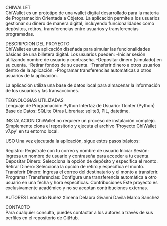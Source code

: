 CHIWALLET 	
ChiWallet es un prototipo de una wallet digital desarrollado para la materia de Programación Orientada a Objetos. 
La aplicación permite a los usuarios gestionar su dinero de manera digital, incluyendo funcionalidades como depósitos, 
retiros, transferencias entre usuarios y transferencias programadas.

DESCRIPCION DEL PROYECTO	
ChiWallet es una aplicación diseñada para simular las funcionalidades básicas de una billetera digital. Los usuarios pueden:
	-Iniciar sesión utilizando nombre de usuario y contraseña.
	-Depositar dinero (simulado) en su cuenta.
	-Retirar fondos de su cuenta.
	-Transferir dinero a otros usuarios dentro de la aplicación.
	-Programar transferencias automáticas a otros usuarios de la aplicación.

La aplicación utiliza una base de datos local para almacenar la información de los usuarios y las transacciones.

TEGNOLOGIAS UTILIZADAS	
Lenguaje de Programación: Python
Interfaz de Usuario: Tkinter (Python)
Base de Datos:  SQLite 
Otras Librerías: 	sqlite3, PIL, datetime.

INSTALACION	
ChiWallet no requiere un proceso de instalación complejo. Simplemente clona el repositorio y ejecuta el archivo 'Proyecto ChiWallet v7.py' en tu entorno local.

USO	
Una vez ejecutada la aplicación, sigue estos pasos básicos:

Registro: Registrate con tu correo y nombre de usuario
Iniciar Sesión: Ingresa un nombre de usuario y contraseña para acceder a tu cuenta.
Depositar Dinero: Selecciona la opción de depósito y especifica el monto.
Retirar Dinero: Selecciona la opción de retiro y especifica el monto.
Transferir Dinero: Ingresa el correo del destinatario y el monto a transferir.
Programar Transferencias: Configura una transferencia automática a otro usuario en una fecha y hora específicas.
Contribuciones
Este proyecto es exclusivamente académico y no se aceptan contribuciones externas.

AUTORES	
	Leonardo Nuñez
	Ximena Delabra
	Givanni Davila
	Marco Sanchez
 
CONTACTO	
Para cualquier consulta, puedes contactar a los autores a través de sus perfiles en el repositorio de GitHub.

